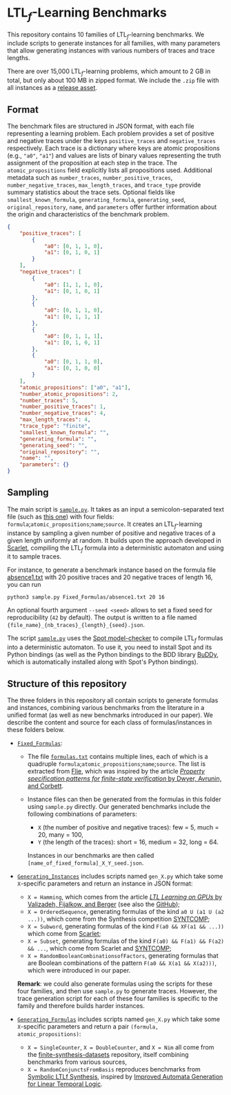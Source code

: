 # $\mathsf{LTL}_f$-Learning Benchmarks

This repository contains $10$ families of $\mathsf{LTL}_f$-learning benchmarks.
We include scripts to generate instances for all families, with many parameters that allow generating instances with various numbers of traces and trace lengths.

There are over 15,000 $\mathsf{LTL}_f$-learning problems, which amount to 2 GB in total, but only about 100 MB in zipped format. We include the `.zip` file with all instances as a [release asset](https://github.com/SynthesisLab/LTLf_Learning_Benchmarks/releases/tag/benchmark).

## Format

The benchmark files are structured in JSON format, with each file representing a learning problem.
Each problem provides a set of positive and negative traces under the keys `positive_traces` and `negative_traces` respectively.
Each trace is a dictionary where keys are atomic propositions (e.g., `"a0"`, `"a1"`) and values are lists of binary values representing the truth assignment of the proposition at each step in the trace.
The `atomic_propositions` field explicitly lists all propositions used.
Additional metadata such as `number_traces`, `number_positive_traces`, `number_negative_traces`, `max_length_traces`, and `trace_type` provide summary statistics about the trace sets. Optional fields like `smallest_known_formula`, `generating_formula`, `generating_seed`, `original_repository`, `name`, and `parameters` offer further information about the origin and characteristics of the benchmark problem.

```json
{
    "positive_traces": [
        {
            "a0": [0, 1, 1, 0],
            "a1": [0, 1, 0, 1]
        }
    ],
    "negative_traces": [
        {
            "a0": [1, 1, 1, 0],
            "a1": [0, 1, 0, 1]
        },
        {
            "a0": [0, 1, 1, 0],
            "a1": [0, 1, 1, 1]
        },
        {
            "a0": [0, 1, 1, 1],
            "a1": [0, 1, 0, 1]
        },
        {
            "a0": [0, 1, 1, 0],
            "a1": [0, 1, 0, 0]
        }
    ],
    "atomic_propositions": ["a0", "a1"],
    "number_atomic_propositions": 2,
    "number_traces": 5,
    "number_positive_traces": 1,
    "number_negative_traces": 4,
    "max_length_traces": 4,
    "trace_type": "finite",
    "smallest_known_formula": "",
    "generating_formula": "",
    "generating_seed": "",
    "original_repository": "",
    "name": "",
    "parameters": {}
}
```

## Sampling

The main script is [`sample.py`](./sample.py).
It takes as an input a semicolon-separated text file (such as [this one](./Fixed_Formulas/absence1.txt)) with four fields: `formula`;`atomic_propositions`;`name`;`source`.
It creates an $\mathsf{LTL}_f$-learning instance by sampling a given number of positive and negative traces of a given length uniformly at random.
It builds upon the approach developed in [Scarlet](https://github.com/rajarshi008/Scarlet), compiling the $\mathsf{LTL}_f$ formula into a deterministic automaton and using it to sample traces.

For instance, to generate a benchmark instance based on the formula file [absence1.txt](./Fixed_Formulas/absence1.txt) with $20$ positive traces and $20$ negative traces of length $16$, you can run

```python3 sample.py Fixed_Formulas/absence1.txt 20 16```

An optional fourth argument `--seed <seed>` allows to set a fixed seed for reproducibility (`42` by default).
The output is written to a file named `{file_name}_{nb_traces}_{length}_{seed}.json`.

The script [`sample.py`](./sample.py) uses the [Spot model-checker](https://spot.lre.epita.fr/) to compile $\mathsf{LTL}_f$ formulas into a deterministic automaton.
To use it, you need to install Spot and its Python bindings (as well as the Python bindings to the BDD library [BuDDy](https://buddy.sourceforge.net/manual/main.html), which is automatically installed along with Spot's Python bindings).

## Structure of this repository
The three folders in this repository all contain scripts to generate formulas and instances, combining various benchmarks from the literature in a unified format (as well as new benchmarks introduced in our paper).
We describe the content and source for each class of formulas/instances in these folders below.

* [`Fixed_Formulas`](./Fixed_Formulas):
	- The file [`formulas.txt`](./Fixed_Formulas/formulas.txt) contains multiple lines, each of which is a quadruple `formula`;`atomic_propositions`;`name`;`source`. The list is extracted from [Flie](https://github.com/ivan-gavran/samples2LTL), which was inspired by the article [*Property specification patterns for finite-state verification* by Dwyer, Avrunin, and Corbett](https://dl.acm.org/doi/abs/10.1145/298595.298598).
	- Instance files can then be generated from the formulas in this folder using `sample.py` directly. Our generated benchmarks include the following combinations of parameters:
		* `X` (the number of positive and negative traces): few = 5, much = 20, many = 100,
		* `Y` (the length of the traces): short = 16, medium = 32, long = 64.

      Instances in our benchmarks are then called `[name_of_fixed_formula]_X_Y_seed.json`.

* [`Generating_Instances`](./Generating_Instances) includes scripts named `gen_X.py` which take some `X`-specific parameters and return an instance in JSON format:
	- `X = Hamming`, which comes from the article [*LTL Learning on GPUs* by Valizadeh, Fijalkow, and Berger](https://link.springer.com/chapter/10.1007/978-3-031-65633-0_10) (see also the [GitHub](https://github.com/MojtabaValizadeh/ltl-learning-on-gpus));
	- `X = OrderedSequence`, generating formulas of the kind `a0 U (a1 U (a2 ...))`, which come from the Synthesis competition [SYNTCOMP](https://github.com/SYNTCOMP/benchmarks/tree/master/tlsf-fin/Patterns/Uright);
	- `X = Subword`, generating formulas of the kind `F(a0 && XF(a1 && ...))` which come from [Scarlet](https://github.com/rajarshi008/Scarlet);
	- `X = Subset`, generating formulas of the kind `F(a0) && F(a1) && F(a2) && ...`, which come from Scarlet and [SYNTCOMP](https://github.com/SYNTCOMP/benchmarks/tree/master/tlsf-fin/Patterns/GFand);
	- `X = RandomBooleanCombinationsofFactors`, generating formulas that are Boolean combinations of the pattern `F(a0 && X(a1 && X(a2)))`, which were introduced in our paper.

  **Remark**: we could also generate formulas using the scripts for these four families, and then use `sample.py` to generate traces. However, the trace generation script for each of these four families is specific to the family and therefore builds harder instances.

* [`Generating_Formulas`](./Generating_Formulas) includes scripts named `gen_X.py` which take some `X`-specific parameters and return a pair `(formula, atomic_propositions)`:
	- `X = SingleCounter`, `X = DoubleCounter`, and `X = Nim` all come from the [finite-synthesis-datasets](https://github.com/whitemech/finite-synthesis-datasets) repository, itself combining benchmarks from various sources,
	- `X = RandomConjunctsFromBasis` reproduces benchmarks from [Symbolic LTLf Synthesis](https://arxiv.org/abs/1705.08426), inspired by [Improved Automata Generation for Linear Temporal Logic](https://link.springer.com/chapter/10.1007/3-540-48683-6_23).
